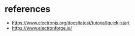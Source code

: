 # references

- https://www.electronjs.org/docs/latest/tutorial/quick-start
- https://www.electronforge.io/

